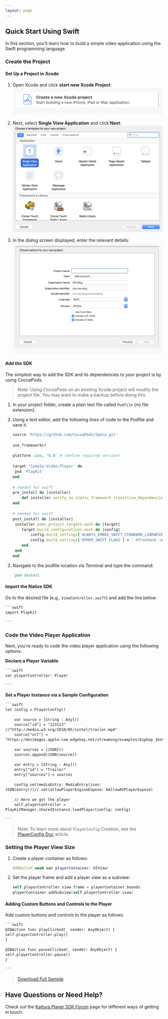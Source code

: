 ```yaml
---
layout: page
---
```


## Quick Start Using Swift  

In this section, you'll learn how to build a simple video application using the Swift programming language.

### Create the Project  

#### Set Up a Project in Xcode  

1. Open Xcode and click **start new Xcode Project**:
	![help](./v3-images/iOS/newProj.png) 

2. Next, select **Single View Application** and click **Next**:
	![help](./v3-images/iOS/singleView.png) 

3. In the dialog screen displayed, enter the relevant details:
	![help](./v3-images/iOS/projDetails.png) 


#### Add the SDK

The simplest way to add the SDK and its dependencies to your project is by using CocoaPods.

>Note: Using CocoaPods on an existing Xcode project will modify the project file. You may want to make a backup before doing this.

1. In your project folder, create a plain text file called `Podfile` (no file extension).
2. Using a text editor, add the following lines of code to the Podfile and save it.

	```ruby
	source 'https://github.com/CocoaPods/Specs.git'

	use_frameworks!

	platform :ios, '8.0' # (define required version)

	target 'Simple-Video-Player' do
 	 pod 'PlayKit'
	end

	# needed for swift
	pre_install do |installer|
    	def installer.verify_no_static_framework_transitive_dependencies; end
	end

	# needed for swift
	post_install do |installer| 
   	 installer.pods_project.targets.each do |target| 
        target.build_configurations.each do |config| 
            config.build_settings['ALWAYS_EMBED_SWIFT_STANDARD_LIBRARIES'] = 'NO'
            config.build_settings['OTHER_SWIFT_FLAGS'] = '-Xfrontend -warn-long-function-bodies=100'
        end 
   	 end 
	end

	```
	
3. Navigate to the podfile location via Terminal and type the command:

	```ruby
	`pod install

	````

#### Import the Native SDK  

Go to the desired file (e.g., `ViewController.swift`) and add the line below:

	```swift
	import PlayKit

	```

### Code the Video Player Application  

Next, you're ready to code the video player application using the following options.

**Declare a Player Variable**

	```swift
	var playerController: Player

	```

**Set a Player Instance via a Sample Configuration** 

	```swift
	let config = PlayerConfig()
        
        var source = [String : Any]()
        source["id"] = "123123" //"http://media.w3.org/2010/05/sintel/trailer.mp4"
        source["url"] = "https://devimages.apple.com.edgekey.net/streaming/examples/bipbop_16x9/bipbop_16x9_variant.m3u8"
        
        var sources = [JSON]()
        sources.append(JSON(source))
        
        var entry = [String : Any]()
        entry["id"] = "Trailer"
        entry["sources"] = sources
        
        config.set(mediaEntry: MediaEntry(json: JSON(entry)))//.set(allowPlayerEngineExpose: kAllowAVPlayerExpose)
        
        // Here we get the player
        self.playerController = PlayKitManager.sharedInstance.loadPlayer(config: config)

	```

>Note: To learn more about `PlayerConfig` Creation, see the [PlayerConfig Doc]() article.

### Setting the Player View Size  

1. Create a player container as follows: 

	```swift
	@IBOutlet weak var playerContainer: UIView!

	```
2. Set the player frame and add a player view as a subview:

	```swift
	self.playerController.view.frame = playerContainer.bounds
	playerContainer.addSubview(self.playerController.view)

	```

#### Adding Custom Buttons and Controls to the Player  

Add custom buttons and controls to the player as follows:

	```swift
	@IBAction func playClicked(_ sender: AnyObject) {
	self.playerController.play()
	}
    
	@IBAction func pauseClicked(_ sender: AnyObject) {
	self.playerController.pause()
	}

	```


> [Download Full Sample]()


## Have Questions or Need Help?

Check out the [Kaltura Player SDK Forum](https://forum.kaltura.org/c/playkit) page for different ways of getting in touch.
